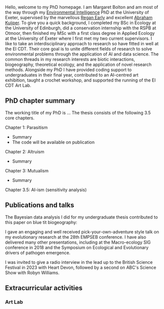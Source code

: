Hello, welcome to my PhD homepage. I am Margaret Bolton and am most of the way through my [Environmental Intelligence](https://www.exeter.ac.uk/research/eicdt/) PhD at the University of Exeter, supervised by the marvellous [Regan Early](https://biosciences.exeter.ac.uk/staff/profile/index.php?web_id=Regan_Early) and excellent [Abraham Kuijper](https://biosciences.exeter.ac.uk/staff/profile/index.php?web_id=Bram_Kuijper). To give you a quick background, I completed my BSc in Ecology at the University of Edinburgh, did a conservation internship with the RSPB at Otmoor, then finished my MSc with a first class degree in Applied Ecology at the University of Exeter where I first met my two current supervisors. I like to take an interdisciplinary approach to research so have fitted in well at the EI CDT. Their core goal is to unite different fields of research to solve environmental problems through the application of AI and data science. The common threads in my research interests are biotic interactions, biogeography, theoretical ecology, and the application of novel research methods. Alongside my PhD I have provided coding support to undergraduates in their final year, contributed to an AI-centred art exhibition, taught a crochet workshop, and supported the running of the EI CDT Art Lab.

## PhD chapter summary
The working title of my PhD is ... The thesis consists of the following 3.5 core chapters.

Chapter 1: Parasitism
* Summary
* The code will be available on publication

Chapter 2: Altruism
* Summary

Chapter 3: Mutualism
* Summary

Chapter 3.5: AI-ism (sensitivity analysis)

## Publications and talks
The Bayesian data analysis I did for my undergraduate thesis contributed to this paper on blue tit biogeography:

I gave an engaging and well received pick-your-own-adventure style talk on my evolutionary research at the 28th EMPSEB conference. I have also delivered many other presentations, including at the Macro-ecology SIG conference in 2018 and the Symposium on Ecological and Evolutionary drivers of pathogen emergence. 

I was invited to give a radio interview in the lead up to the British Science Festival in 2023 with Heart Devon, followed by a second on ABC's Science Show with Robyn Williams.

## Extracurricular activities
### Art Lab
